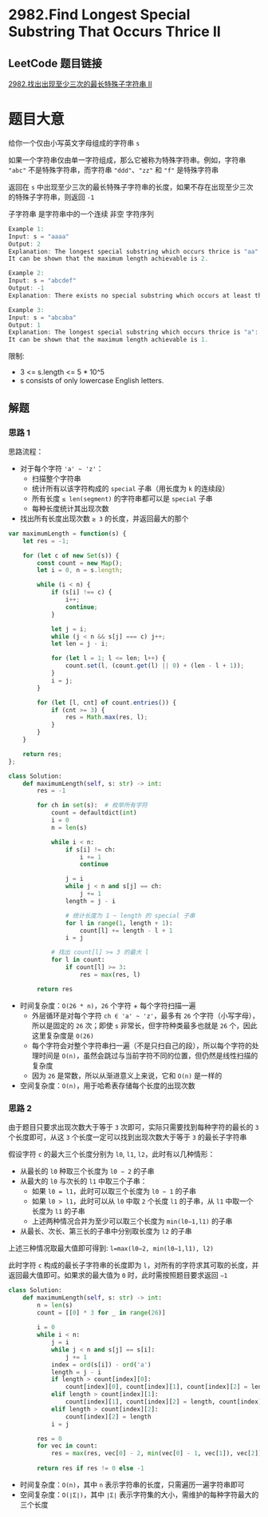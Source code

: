 # 2982.Find Longest Special Substring That Occurs Thrice II

## LeetCode 题目链接

[2982.找出出现至少三次的最长特殊子字符串 II](https://leetcode.cn/problems/find-longest-special-substring-that-occurs-thrice-ii/)

# 题目大意

给你一个仅由小写英文字母组成的字符串 `s` 

如果一个字符串仅由单一字符组成，那么它被称为特殊字符串。例如，字符串 `"abc"` 不是特殊字符串，而字符串 `"ddd"`、`"zz"` 和 `"f"` 是特殊字符串

返回在 `s` 中出现至少三次的最长特殊子字符串的长度，如果不存在出现至少三次的特殊子字符串，则返回 `-1` 

子字符串 是字符串中的一个连续 非空 字符序列

```js
Example 1:
Input: s = "aaaa"
Output: 2
Explanation: The longest special substring which occurs thrice is "aa": substrings "aaaa", "aaaa", and "aaaa".
It can be shown that the maximum length achievable is 2.

Example 2:
Input: s = "abcdef"
Output: -1
Explanation: There exists no special substring which occurs at least thrice. Hence return -1.

Example 3:
Input: s = "abcaba"
Output: 1
Explanation: The longest special substring which occurs thrice is "a": substrings "abcaba", "abcaba", and "abcaba".
It can be shown that the maximum length achievable is 1.
```

限制:
- 3 <= s.length <= 5 * 10^5
- s consists of only lowercase English letters.

## 解题

### 思路 1

思路流程：
- 对于每个字符 `'a' ~ 'z'`：
  - 扫描整个字符串
  - 统计所有以该字符构成的 `special` 子串（用长度为 `k` 的连续段）
  - 所有长度 `≤ len(segment)` 的字符串都可以是 `special` 子串
  - 每种长度统计其出现次数
- 找出所有长度出现次数 `≥ 3` 的长度，并返回最大的那个

```js
var maximumLength = function(s) {
    let res = -1;

    for (let c of new Set(s)) {
        const count = new Map();
        let i = 0, n = s.length;

        while (i < n) {
            if (s[i] !== c) {
                i++;
                continue;
            }

            let j = i;
            while (j < n && s[j] === c) j++;
            let len = j - i;

            for (let l = 1; l <= len; l++) {
                count.set(l, (count.get(l) || 0) + (len - l + 1));
            }
            i = j;
        }

        for (let [l, cnt] of count.entries()) {
            if (cnt >= 3) {
                res = Math.max(res, l);
            }
        }
    }

    return res;
};
```
```python
class Solution:
    def maximumLength(self, s: str) -> int:
        res = -1

        for ch in set(s):  # 枚举所有字符
            count = defaultdict(int)
            i = 0
            n = len(s)

            while i < n:
                if s[i] != ch:
                    i += 1
                    continue

                j = i
                while j < n and s[j] == ch:
                    j += 1
                length = j - i

                # 统计长度为 1 ~ length 的 special 子串
                for l in range(1, length + 1):
                    count[l] += length - l + 1
                i = j

            # 找出 count[l] >= 3 的最大 l
            for l in count:
                if count[l] >= 3:
                    res = max(res, l)

        return res
```

- 时间复杂度：`O(26 * n)`，`26` 个字符 + 每个字符扫描一遍
  - 外层循环是对每个字符 `ch ∈ 'a' ~ 'z'`，最多有 `26` 个字符（小写字母），所以是固定的 `26` 次；即使 `s` 非常长，但字符种类最多也就是 `26` 个，因此这里复杂度是 `O(26)`
  - 每个字符会对整个字符串扫一遍（不是只扫自己的段），所以每个字符的处理时间是 `O(n)`，虽然会跳过与当前字符不同的位置，但仍然是线性扫描的复杂度
  - 因为 `26` 是常数，所以从渐进意义上来说，它和 `O(n)` 是一样的
- 空间复杂度：`O(n)`，用于哈希表存储每个长度的出现次数

### 思路 2

由于题目只要求出现次数大于等于 `3` 次即可，实际只需要找到每种字符的最长的 `3` 个长度即可，从这 `3` 个长度一定可以找到出现次数大于等于 `3` 的最长子字符串

假设字符 `c` 的最大三个长度分别为 `l0`, `l1`, `l2`，此时有以几种情形：
- 从最长的 `l0` 种取三个长度为 `l0 − 2` 的子串
- 从最大的 `l0` 与次长的 `l1` 中取三个子串：
  - 如果 `l0 = l1`，此时可以取三个长度为 `l0 − 1` 的子串
  - 如果 `l0 > l1`，此时可以从 `l0` 中取 `2` 个长度 `l1` 的子串，从 `l1` 中取一个长度为 `l1` 的子串
  - 上述两种情况合并为至少可以取三个长度为 `min(l0−1,l1)` 的子串
- 从最长、次长、第三长的子串中分别取长度为 `l2` 的子串

上述三种情况取最大值即可得到: `l=max(l0−2, min(l0−1,l1), l2)`

此时字符 `c` 构成的最长子字符串的长度即为 `l`，对所有的字符求其可取的长度，并返回最大值即可。如果求的最大值为 `0` 时，此时需按照题目要求返回 `−1`

```python
class Solution:
    def maximumLength(self, s: str) -> int:
        n = len(s)
        count = [[0] * 3 for _ in range(26)]
        
        i = 0
        while i < n:
            j = i
            while j < n and s[j] == s[i]:
                j += 1
            index = ord(s[i]) - ord('a')
            length = j - i
            if length > count[index][0]:
                count[index][0], count[index][1], count[index][2] = length, count[index][0], count[index][1]
            elif length > count[index][1]:
                count[index][1], count[index][2] = length, count[index][1]
            elif length > count[index][2]:
                count[index][2] = length
            i = j

        res = 0
        for vec in count:
            res = max(res, vec[0] - 2, min(vec[0] - 1, vec[1]), vec[2])
            
        return res if res != 0 else -1
```

- 时间复杂度：`O(n)`，其中 `n` 表示字符串的长度，只需遍历一遍字符串即可
- 空间复杂度：`O(∣Σ∣)`，其中 `∣Σ∣` 表示字符集的大小，需维护的每种字符最大的三个长度
